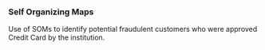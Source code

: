 ### Self Organizing Maps  
Use of SOMs to identify potential fraudulent customers who were approved Credit Card by the institution. 
